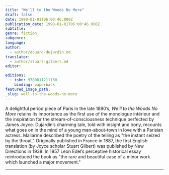 ```yaml
---
title: "We’ll to the Woods No More"
draft: false
date: 1990-01-01T06:00:46.000Z
publication_date: 1990-01-01T06:00:46.000Z
subtitle:
genre: fiction
subgenre:
language:
author:
  - author/douard-dujardin.md
translator:
  - author/stuart-gilbert.md
editor:

editions:
  - isbn: 9780811211130
    binding: paperback
featured_image_path:
_slug: well-to-the-woods-no-more
---
```


A delightful period piece of Paris in the late 1880’s, _We’ll to the Woods No More_ retains its importance as the first use of the monologue intérieur and the inspiration for the stream-of-consciousness technique perfected by James Joyce. Dujardin’s charming tale, told with insight and irony, recounts what goes on in the mind of a young man-about-town in love with a Parisian actress. Mallarmé described the poetry of the telling as "the instant seized by the throat." Originally published in France in 1887, the first English translation (by Joyce scholar Stuart Gilbert) was published by New Directions in 1938. In 1957 Leon Edel’s perceptive historical essay reintroduced the book as "the rare and beautiful case of a minor work which launched a major movement." 

---

